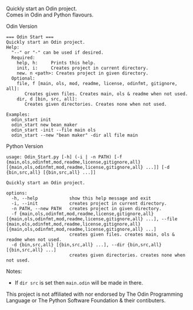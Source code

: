 Quickly start an Odin project.  
Comes in Odin and Python flavours.  


Odin Version
```
=== Odin Start ===
Quickly start an Odin project.
Help:
  "--" or "-" can be used if desired.
  Required:
    help, h:     Prints this help.
    init, i:     Creates project in current directory.
    new. n <path>: Creates project in given directory.
  Optional:
    file, f [main, ols, mod, readme, license, odinfmt, gitignore, all]:
       Creates given files. Creates main, ols & readme when not used.
    dir, d [bin, src, all]:
       Creates given directories. Creates none when not used.

Examples:
  odin_start init
  odin_start new bean_maker
  odin_start -init --file main ols
  odin_start --new "bean maker" -dir all file main
```

Python Version
```
usage: Odin_Start.py [-h] (-i | -n PATH) [-f {main,ols,odinfmt,mod,readme,license,gitignore,all} [{main,ols,odinfmt,mod,readme,license,gitignore,all} ...]] [-d {bin,src,all} [{bin,src,all} ...]]

Quickly start an Odin project.

options:
  -h, --help            show this help message and exit
  -i, --init            creates project in current directory.
  -n PATH, --new PATH   creates project in given directory.
  -f {main,ols,odinfmt,mod,readme,license,gitignore,all} [{main,ols,odinfmt,mod,readme,license,gitignore,all} ...], --file {main,ols,odinfmt,mod,readme,license,gitignore,all} [{main,ols,odinfmt,mod,readme,license,gitignore,all} ...]
                        creates given files. creates main, ols & readme when not used.
  -d {bin,src,all} [{bin,src,all} ...], --dir {bin,src,all} [{bin,src,all} ...]
                        creates given directories. creates none when not used.
```

Notes:
- If `dir src` is set then `main.odin` will be made in there.

This project is not affiliated with nor endorsed by The Odin Programming Language or The Python Software Foundation & their contibuters.